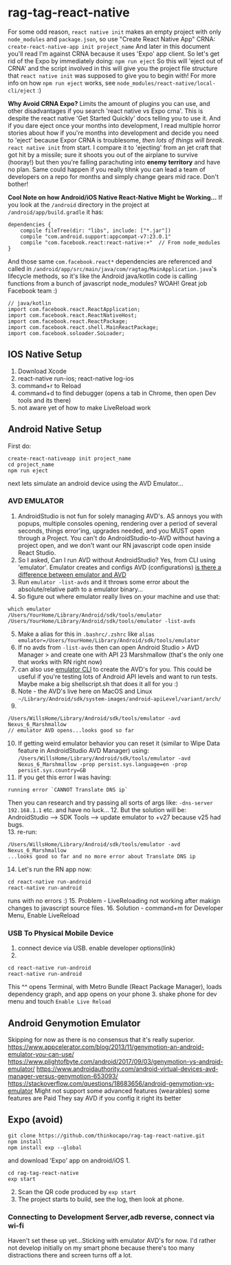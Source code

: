 # rag-tag-react-native
For some odd reason, `react native init` makes an empty project with only `node_modules` and `package.json`, so use "Create React Native App" CRNA:
`create-react-native-app init project_name`
And later in this document you'll read I'm against CRNA because it uses 'Expo' app client.
So let's get rid of the Expo by immediately doing:
`npm run eject`
So this will 'eject out of CRNA' and the script involved in this will give you the project file structure that `react native init` was supposed to give you to begin with! For more info on how `npm run eject` works, see `node_modules/react-native/local-cli/eject` :)

**Why Avoid CRNA Expo?**
Limits the amount of plugins you can use, and other disadvantages if you search 'react native vs Expo crna'. This is despite the react native 'Get Started Quickly' docs telling you to use it. And if you dare eject once your months into development,
I read multiple horror stories about how if you're months into development and decide you need to 'eject' because Expor CRNA is troublesome, *then lots of things will break*.  `react native init` from start. I compare it to 'ejecting' from an jet craft that got hit by a missile; sure it shoots you out of the airplane to survive (hooray!) but then you're falling parachuting into **enemy territory** and have no plan. Same could happen if you really tihnk you can lead a team of developers on a repo for months and simply change gears mid race. Don't bother!

**Cool Note on how Android/iOS Native React-Native Might be Working...**
If you look at the `/android` directory in the project at `/android/app/build.gradle` it has:
```
dependencies {
    compile fileTree(dir: "libs", include: ["*.jar"])
    compile "com.android.support:appcompat-v7:23.0.1"
    compile "com.facebook.react:react-native:+"  // From node_modules
}
```
And those same `com.facebook.react*` dependencies are referenced and called in `/android/app/src/main/java/com/ragtag/MainApplication.java`'s lifecycle methods, so it's like the Android java/kotlin code is calling functions from a bunch of javascript node_modules? WOAH! Great job Facebook team :)
```
// java/kotlin
import com.facebook.react.ReactApplication;
import com.facebook.react.ReactNativeHost;
import com.facebook.react.ReactPackage;
import com.facebook.react.shell.MainReactPackage;
import com.facebook.soloader.SoLoader;
```

## IOS Native Setup
1. Download Xcode
2. react-native run-ios; react-native log-ios
3. command+r to Reload
4. command+d to find debugger (opens a tab in Chrome, then open Dev tools and its there)
5. not aware yet of how to make LiveReload work
## Android Native Setup
First do:
```
create-react-nativeapp init project_name
cd project_name
npm run eject
```
next lets simulate an android device using the AVD Emulator...

### AVD EMULATOR
1. AndroidStudio is not fun for solely managing AVD's. AS annoys you with popups, multiple consoles opening, rendering over a period of several seconds, things error'ing, upgrades needed, and you MUST open through a Project. You can't do AndroidStudio-to-AVD without having a project open, and we don't want our RN javascript code open inside React Studio.
2. So I asked, Can I run AVD without AndroidStudio? Yes, from CLI using 'emulator'.
Emulator creates and configs AVD (configurations) [is there a difference between emulator and AVD](https://stackoverflow.com/questions/11574601/dfference-between-emulator-and-avd)
3. Run `emulator -list-avds` and it throws some error about the absolute/relative path to a emulator binary...
4. So figure out where emulator really lives on your machine and use that:
```
which emulator
/Users/YourHome/Library/Android/sdk/tools/emulator
/Users/YourHome/Library/Android/sdk/tools/emulator -list-avds
```
5. Make a alias for this in `.bashrc/.zshrc` like `alias emulator=/Users/YourHome/Library/Android/sdk/tools/emulator`
6. If no avds from `-list-avds` then can open Android Studio > AVD Manager > and create one with API 23 Marshmallow (that's the only one that works with RN right now)  
7. can also use [emulator CLI](https://developer.android.com/studio/run/emulator-commandline) to create the AVD's for you. This could be useful if you're testing lots of Android API levels and want to run tests. Maybe make a big shellscript.sh that does it all for you :)  
8. Note - the AVD's live here on MacOS and Linux `~/Library/Android/sdk/system-images/android-apiLevel/variant/arch/`
9.
```
/Users/WillsHome/Library/Android/sdk/tools/emulator -avd Nexus_6_Marshmallow
// emulator AVD opens...looks good so far
```
10. If getting weird emulator behavior you can reset it (similar to Wipe Data feature in AndroidStudio AVD Manager) using:
`/Users/WillsHome/Library/Android/sdk/tools/emulator -avd Nexus_6_Marshmallow -prop persist.sys.language=en -prop persist.sys.country=GB`
11. If you get this error I was having:
```
running error `CANNOT Translate DNS ip`
```
Then you can research and try passing all sorts of args like:
`-dns-server 192.168.1.1` etc. and have no luck...
12. But the solution will be: AndroidStudio --> SDK Tools --> update emulator to +v27 because v25 had bugs.  
13. re-run:
```
/Users/WillsHome/Library/Android/sdk/tools/emulator -avd Nexus_6_Marshmallow
...looks good so far and no more error about Translate DNS ip
```
14. Let's run the RN app now:
```
cd react-native run-android
react-native run-android
```
runs with no errors :)
15. Problem - LiveReloading not working after makign changes to javascript source files.
16. Solution - command+m for Developer Menu, Enable LiveReload

### USB To Physical Mobile Device
1. connect device via USB. enable developer options(link)
2.
```
cd react-native run-android
react-native run-android
```
This ^^ opens Terminal, with Metro Bundle (React Package Manager), loads dependency graph, and app opens on your phone
3. shake phone for dev menu and touch `Enable Live Reload`

## Android Genymotion Emulator
Skipping for now as there is no consensus that it's really superior.
https://www.appcelerator.com/blog/2013/11/genymotion-an-android-emulator-you-can-use/
https://www.plightofbyte.com/android/2017/09/03/genymotion-vs-android-emulator/
https://www.androidauthority.com/android-virtual-devices-avd-manager-versus-genymotion-653093/
https://stackoverflow.com/questions/18683656/android-genymotion-vs-emulator
Might not support some advanced features (wearables) some features are Paid
They say AVD if you config it right its better

## Expo (avoid)
```
git clone https://github.com/thinkocapo/rag-tag-react-native.git
npm install
npm install exp --global
```
and download 'Expo' app on android/iOS
1.
```
cd rag-tag-react-native
exp start
```
2. Scan the QR code produced by `exp start`
3. The project starts to build, see the log, then look at phone.

### Connecting to Development Server,adb reverse, connect via wi-fi
Haven't set these up yet...Sticking with emulator AVD's for now. I'd rather not develop initially on my smart phone because there's too many distractions there and screen turns off a lot.